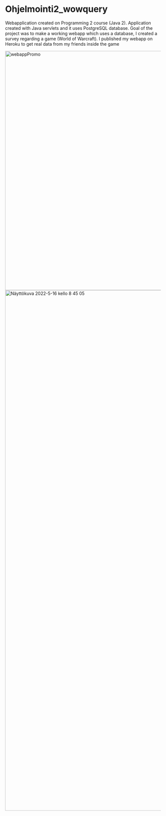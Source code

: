 # Ohjelmointi2_wowquery

Webapplication created on Programming 2 course (Java 2). Application created with Java servlets and it uses PostgreSQL database.
Goal of the project was to make a working webapp which uses a database, I created a survey regarding a game (World of Warcraft).
I published my webapp on Heroku to get real data from my friends inside the game

<img width="771" alt="webappPromo" src="https://user-images.githubusercontent.com/94760484/168527983-ea92d618-634f-4561-b076-ac947d4d8cb6.png">

<img width="1678" alt="Näyttökuva 2022-5-16 kello 8 45 05" src="https://user-images.githubusercontent.com/94760484/168527069-1a623309-531e-4ada-97fc-e0f3b59830c4.png">
